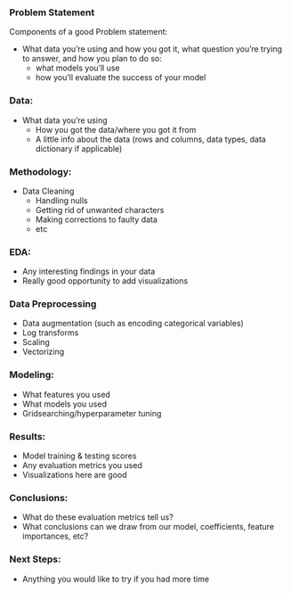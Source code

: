 ### Problem Statement

  Components of a good Problem statement:

  - What data you’re using and how you got it, what question you’re trying to answer, and how you plan to do so:
	- what models you’ll use
	- how you’ll evaluate the success of your model


### Data:

  - What data you’re using
	- How you got the data/where you got it from
	- A little info about the data (rows and columns, data types, data dictionary if applicable)
  
  
### Methodology:

  - Data Cleaning 
    - Handling nulls
    - Getting rid of unwanted characters
    - Making corrections to faulty data
    - etc

### EDA:
- Any interesting findings in your data
- Really good opportunity to add visualizations

### Data Preprocessing
   - Data augmentation (such as encoding categorical variables)
   - Log transforms
   - Scaling
   - Vectorizing
   
   
### Modeling:
  - What features you used
  - What models you used
  - Gridsearching/hyperparameter tuning
  
### Results:
  - Model training & testing scores
  - Any evaluation metrics you used
  - Visualizations here are good
  
### Conclusions:
  - What do these evaluation metrics tell us? 
  - What conclusions can we draw from our model, coefficients, feature importances, etc?
  
### Next Steps:
  - Anything you would like to try if you had more time
    
  


  


